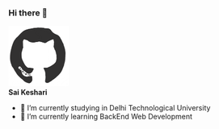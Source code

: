 ### Hi there 👋

<html>
    <head>
        <link rel="stylesheet" type="text/css" href="https://github.com/saikeshari/saikeshari/blob/main/test.css">
    </head>
    <body>
<div>
    <div id="gif1">
    <img src="https://github.com/saikeshari/saikeshari/blob/main/github.gif" height="120" width="120">
</div>
    <div id="bio">
        <span id="name"><strong>Sai Keshari</strong></span>
<div>
    <ul>
      <li>🔭 I’m currently studying in Delhi Technological University</li>
      <li>🌱 I’m currently learning BackEnd Web Development</li>
    </ul>
        </div>
      </div>
      
  </div>
  </body>
  </html>
<!--
**saikeshari/saikeshari** is a ✨ _special_ ✨ repository because its `README.md` (this file) appears on your GitHub profile.

Here are some ideas to get you started:

- 🔭 I’m currently studying in Delhi Technological University
- 🌱 I’m currently learning ...
- 👯 I’m looking to collaborate on ...
- 🤔 I’m looking for help with ...
- 💬 Ask me about ...
- 📫 How to reach me: ...
- 😄 Pronouns: ...
- ⚡ Fun fact: ...
-->
